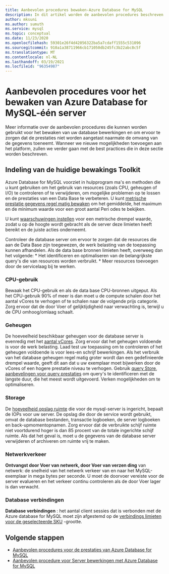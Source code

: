```yaml
---
title: Aanbevolen procedures bewaken-Azure Database for MySQL
description: In dit artikel worden de aanbevolen procedures beschreven voor het bewaken van uw Azure Database for MySQL.
author: mksuni
ms.author: sumuth
ms.service: mysql
ms.topic: conceptual
ms.date: 11/23/2020
ms.openlocfilehash: 59301e26f4d42056322ba5a7cdaff1555c531096
ms.sourcegitcommit: 910a1a38711966cb171050db245fc3b22abc8c5f
ms.translationtype: MT
ms.contentlocale: nl-NL
ms.lasthandoff: 03/19/2021
ms.locfileid: "96354987"
---
```

# <a name="best-practices-for-monitoring-azure-database-for-mysql--single-server"></a>Aanbevolen procedures voor het bewaken van Azure Database for MySQL-één server

Meer informatie over de aanbevolen procedures die kunnen worden gebruikt voor het bewaken van uw database bewerkingen en om ervoor te zorgen dat de prestaties niet worden aangetast naarmate de omvang van de gegevens toeneemt. Wanneer we nieuwe mogelijkheden toevoegen aan het platform, zullen we verder gaan met de best practices die in deze sectie worden beschreven.

## <a name="layout-of-the-current-monitoring-toolkit"></a>Indeling van de huidige bewakings Toolkit

Azure Database for MySQL voorziet in hulpprogram ma's en methoden die u kunt gebruiken om het gebruik van resources (zoals CPU, geheugen of I/O) te controleren of te verwijderen, om mogelijke problemen op te lossen en de prestaties van een Data Base te verbeteren. U kunt [metrische prestatie gegevens regel matig bewaken](concepts-monitoring.md#metrics) om het gemiddelde, het maximum en de minimum waarde voor een groot aantal Peri odes te bekijken.

U kunt [waarschuwingen instellen](howto-alert-on-metric.md#create-an-alert-rule-on-a-metric-from-the-azure-portal) voor een metrische drempel waarde, zodat u op de hoogte wordt gebracht als de server deze limieten heeft bereikt en de juiste acties onderneemt.  

Controleer de database server om ervoor te zorgen dat de resources die aan de Data Base zijn toegewezen, de werk belasting van de toepassing kunnen afhandelen. Als de data base bronnen limieten heeft, overweeg dan het volgende:
    * Het identificeren en optimaliseren van de belangrijkste query's die van resources worden verbruikt. 
    * Meer resources toevoegen door de servicelaag bij te werken.

### <a name="cpu-utilization"></a>CPU-gebruik
Bewaak het CPU-gebruik en als de data base CPU-bronnen uitgeput. Als het CPU-gebruik 90% of meer is dan moet u de compute schalen door het aantal vCores te verhogen of te schalen naar de volgende prijs categorie.  Zorg ervoor dat de door Voer of gelijktijdigheid naar verwachting is, terwijl u de CPU omhoog/omlaag schaalt. 

### <a name="memory"></a>Geheugen 
De hoeveelheid beschikbaar geheugen voor de database server is evenredig met het [aantal vCores](concepts-pricing-tiers.md). Zorg ervoor dat het geheugen voldoende is voor de werk belasting. Laad test uw toepassing om te controleren of het geheugen voldoende is voor lees-en schrijf bewerkingen. Als het verbruik van het database geheugen regel matig groter wordt dan een gedefinieerde drempel waarde, geeft dit aan dat u uw exemplaar moet bijwerken door de vCores of een hogere prestatie niveau te verhogen. Gebruik [query Store](concepts-query-store.md), [aanbevelingen voor query prestaties](concepts-performance-recommendations.md) om query's te identificeren met de langste duur, die het meest wordt uitgevoerd. Verken mogelijkheden om te optimaliseren. 

### <a name="storage"></a>Storage 
De [hoeveelheid opslag ruimte](howto-create-manage-server-portal.md#scale-compute-and-storage) die voor de mysql-server is ingericht, bepaalt de IOPs voor uw server. De opslag die door de service wordt gebruikt, omvat de database bestanden, transactie logboeken, de server logboeken en back-upmomentopnamen. Zorg ervoor dat de verbruikte schijf ruimte niet voortdurend hoger is dan 85 procent van de totale ingerichte schijf ruimte. Als dat het geval is, moet u de gegevens van de database server verwijderen of archiveren om ruimte vrij te maken. 

### <a name="network-traffic"></a>Netwerkverkeer 

**Ontvangst door Voer van netwerk, door Voer van verzen ding** van netwerk: de snelheid van het netwerk verkeer van en naar het MySQL-exemplaar in mega bytes per seconde. U moet de doorvoer vereiste voor de server evalueren en het verkeer continu controleren als de door Voer lager is dan verwacht. 

### <a name="database-connections"></a>Database verbindingen 
**Database verbindingen** : het aantal client sessies dat is verbonden met de Azure database for MySQL moet zijn afgestemd op de [verbindings limieten voor de geselecteerde SKU](concepts-server-parameters.md#max_connections) -grootte. 


## <a name="next-steps"></a>Volgende stappen

- [Aanbevolen procedures voor de prestaties van Azure Database for MySQL](concept-performance-best-practices.md)
- [Aanbevolen procedure voor Server bewerkingen met Azure Database for MySQL](concept-operation-excellence-best-practices.md)
